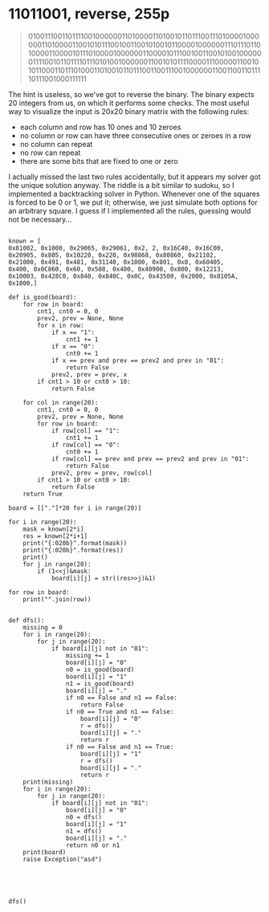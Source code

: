 # 11011001, reverse, 255p

> 0100111001101111001000000110100001101001011011100111010000100000011010000110010101110010011001010010110000100000011101110110100001100001011101000010000001100001011100100110010100100000011110010110111101110101001000000110010101111000011100000110010101100011011101000110100101101110011001110010000001100110011011110111001000111111

The hint is useless, so we've got to reverse the binary.  The binary expects 20 integers from us, on which it performs some checks.
The most useful way to visualize the input is 20x20 binary matrix with the following rules:
* each column and row has 10 ones and 10 zeroes
* no column or row can have three consecutive ones or zeroes in a row
* no column can repeat
* no row can repeat
* there are some bits that are fixed to one or zero

I actually missed the last two rules accidentally, but it appears my solver got the unique solution anyway.
The riddle is a bit similar to sudoku, so I implemented a backtracking solver in Python. Whenever one of the squares is forced to be 0 or 1,
we put it; otherwise, we just simulate both options for an arbitrary square. I guess if I implemented all the rules, guessing would not be necessary...

```python3

known = [
0x81002, 0x1000, 0x29065, 0x29061, 0x2, 2, 0x16C40, 0x16C00,
0x20905, 0x805, 0x10220, 0x220, 0x98868, 0x80860, 0x21102,
0x21000, 0x491, 0x481, 0x31140, 0x1000, 0x801, 0x0, 0x60405,
0x400, 0x0C860, 0x60, 0x508, 0x400, 0x40900, 0x800, 0x12213,
0x10003, 0x428C0, 0x840, 0x840C, 0x0C, 0x43500, 0x2000, 0x8105A,
0x1000,]

def is_good(board):
    for row in board:
        cnt1, cnt0 = 0, 0
        prev2, prev = None, None
        for x in row:
            if x == "1":
                cnt1 += 1
            if x == "0":
                cnt0 += 1
            if x == prev and prev == prev2 and prev in "01":
                return False
            prev2, prev = prev, x
        if cnt1 > 10 or cnt0 > 10:
            return False

    for col in range(20):
        cnt1, cnt0 = 0, 0
        prev2, prev = None, None
        for row in board:
            if row[col] == "1":
                cnt1 += 1
            if row[col] == "0":
                cnt0 += 1
            if row[col] == prev and prev == prev2 and prev in "01":
                return False
            prev2, prev = prev, row[col]
        if cnt1 > 10 or cnt0 > 10:
            return False
    return True

board = [["."]*20 for i in range(20)]

for i in range(20):
    mask = known[2*i]
    res = known[2*i+1]
    print("{:020b}".format(mask))
    print("{:020b}".format(res))
    print()
    for j in range(20):
        if (1<<j)&mask:
            board[i][j] = str((res>>j)&1)

for row in board:
    print("".join(row))


def dfs():
    missing = 0
    for i in range(20):
        for j in range(20):
            if board[i][j] not in "01":
                missing += 1
                board[i][j] = "0"
                n0 = is_good(board)
                board[i][j] = "1"
                n1 = is_good(board)
                board[i][j] = "."
                if n0 == False and n1 == False:
                    return False
                if n0 == True and n1 == False:
                    board[i][j] = "0"
                    r = dfs()
                    board[i][j] = "."
                    return r
                if n0 == False and n1 == True:
                    board[i][j] = "1"
                    r = dfs()
                    board[i][j] = "."
                    return r
    print(missing)
    for i in range(20):
        for j in range(20):
            if board[i][j] not in "01":
                board[i][j] = "0"
                n0 = dfs()
                board[i][j] = "1"
                n1 = dfs()
                board[i][j] = "."
                return n0 or n1
    print(board)
    raise Exception("asd")

            



dfs()
```
